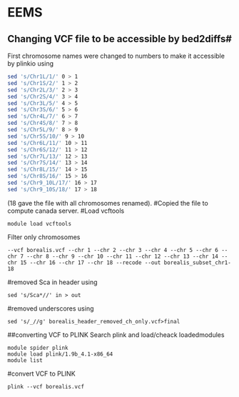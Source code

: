 # EEMS
## Changing VCF file to be accessible by bed2diffs#
First chromosome names were changed to numbers to make it accessible by plinkio using
```bash
sed 's/Chr1L/1/' 0 > 1
sed 's/Chr1S/2/' 1 > 2
sed 's/Chr2L/3/' 2 > 3
sed 's/Chr2S/4/' 3 > 4
sed 's/Chr3L/5/' 4 > 5
sed 's/Chr3S/6/' 5 > 6
sed 's/Chr4L/7/' 6 > 7
sed 's/Chr4S/8/' 7 > 8
sed 's/Chr5L/9/' 8 > 9
sed 's/Chr5S/10/' 9 > 10
sed 's/Chr6L/11/' 10 > 11
sed 's/Chr6S/12/' 11 > 12
sed 's/Chr7L/13/' 12 > 13
sed 's/Chr7S/14/' 13 > 14
sed 's/Chr8L/15/' 14 > 15
sed 's/Chr8S/16/' 15 > 16
sed 's/Chr9_10L/17/' 16 > 17
sed 's/Chr9_10S/18/' 17 > 18
```
(18 gave the file with all chromosomes renamed).
#Copied the file to compute canada server.
#Load vcftools
```
module load vcftools
```
Filter only chromosomes
```
--vcf borealis.vcf --chr 1 --chr 2 --chr 3 --chr 4 --chr 5 --chr 6 --chr 7 --chr 8 --chr 9 --chr 10 --chr 11 --chr 12 --chr 13 --chr 14 --chr 15 --chr 16 --chr 17 --chr 18 --recode --out borealis_subset_chr1-18
```
#removed Sca in header using
```
sed 's/Sca*//' in > out
```
#removed underscores using
```
sed 's/_//g' borealis_header_removed_ch_only.vcf>final
```

##converting VCF to PLINK
Search plink and load/cheack loadedmodules
```
module spider plink
module load plink/1.9b_4.1-x86_64
module list
```
#convert VCF to PLINK
```
plink --vcf borealis.vcf


